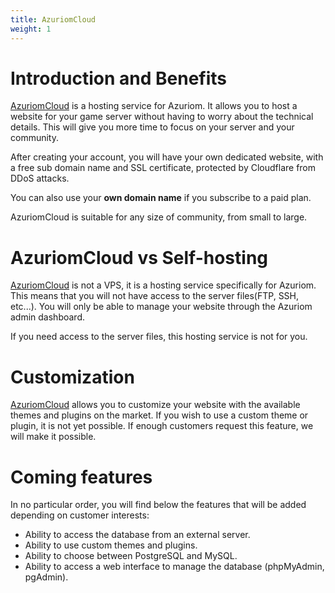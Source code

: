 ```yaml
---
title: AzuriomCloud
weight: 1
---
```


# Introduction and Benefits

[AzuriomCloud](https://azuriom.cloud/en) is a hosting service for Azuriom. It allows you to host a website for your game server without having to worry about the technical details. This will give you more time to focus on your server and your community.

After creating your account, you will have your own dedicated website, with a free sub domain name and SSL certificate, protected by Cloudflare from DDoS attacks.

You can also use your **own domain name** if you subscribe to a paid plan.

AzuriomCloud is suitable for any size of community, from small to large.

# AzuriomCloud vs Self-hosting

[AzuriomCloud](https://azuriom.cloud/en) is not a VPS, it is a hosting service specifically for Azuriom. This means that you will not have access to the server files(FTP, SSH, etc...). You will only be able to manage your website through the Azuriom admin dashboard.

If you need access to the server files, this hosting service is not for you.

# Customization

[AzuriomCloud](https://azuriom.cloud/en) allows you to customize your website with the available themes and plugins on the market. If you wish to use a custom theme or plugin, it is not yet possible. If enough customers request this feature, we will make it possible.

# Coming features

In no particular order, you will find below the features that will be added depending on customer interests:

- Ability to access the database from an external server.
- Ability to use custom themes and plugins.
- Ability to choose between PostgreSQL and MySQL.
- Ability to access a web interface to manage the database (phpMyAdmin, pgAdmin).
